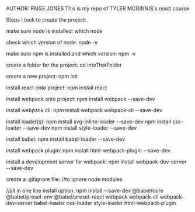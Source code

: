 AUTHOR: PAIGE JONES
This is my repo of TYLER MCGINNIS's react course

Steps I took to create the project:

make sure node is installed:
  which node

check which version of node:
  node -v

make sure npm is installed and which version:
  npm -v

create a folder for the project:
  cd intoThatFolder

create a new project:
  npm init

install react onto project:
  npm install react

install webpack onto project:
  npm install webpack --save-dev

install webpack cli:
  npm install webpack webpack-cli --save-dev

install loader(s):
  npm install svg-inline-loader --save-dev
  npm install css-loader --save-dev
  npm install style-loader --save-dev

install babel:
  npm install babel-loader --save-dev

install webpack plugin:
  npm install html-webpack-plugin --save-dev

install a development server for webpack:
  npm install webpack-dev-server --save-dev

create a .gitignore file:
//to ignore node modules

//all in one line install option:
npm install --save-dev @babel/core @babel/preset-env @babel/preset-react webpack webpack-cli webpack-dev-server babel-loader css-loader style-loader html-webpack-plugin
